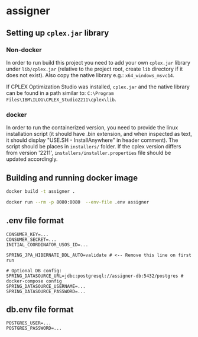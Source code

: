 # assigner

## Setting up `cplex.jar` library

### Non-docker

In order to run build this project you need to add your own `cplex.jar` library under `lib/cplex.jar` (relative to the
project root, create `lib` directory if it does not exist). Also copy the native library e.g.: `x64_windows_msvc14`.

If CPLEX Optimization Studio was installed, `cplex.jar` and the native library can be found in a path similar
to: `C:\Program Files\IBM\ILOG\CPLEX_Studio2211\cplex\lib`.

### docker

In order to run the containerized version, you need to provide the linux installation script (it should have .bin extension, and when inspected as text, it should display "USE.SH - InstallAnywhere" in header comment). The script should be places in `installers/` folder. If the cplex version differs from version '2211', `installers/installer.properties` file should be updated accordingly.

## Building and running docker image

```sh
docker build -t assigner .
```

```sh
docker run --rm -p 8080:8080  --env-file .env assigner
```

## .env file format

```dotenv
CONSUMER_KEY=...
CONSUMER_SECRET=...
INITIAL_COORDINATOR_USOS_ID=...

SPRING_JPA_HIBERNATE_DDL_AUTO=validate # <-- Remove this line on first run

# Optional DB config:
SPRING_DATASOURCE_URL=jdbc:postgresql://assigner-db:5432/postgres # docker-compose config
SPRING_DATASOURCE_USERNAME=...
SPRING_DATASOURCE_PASSWORD=...
```

## db.env file format

```dotenv
POSTGRES_USER=...
POSTGRES_PASSWORD=...
```